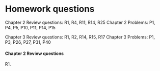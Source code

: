 # Homework questions #

Chapter 2 Review questions: R1, R4, R11, R14, R25
Chapter 2 Problems: P1, P4, P5, P10, P11, P14, P15

Chapter 3 Review questions: R1, R2, R14, R15, R17
Chapter 3 Problems: P1, P3, P26, P27, P31, P40

#### Chapter 2 Review questions ###
R1. 
